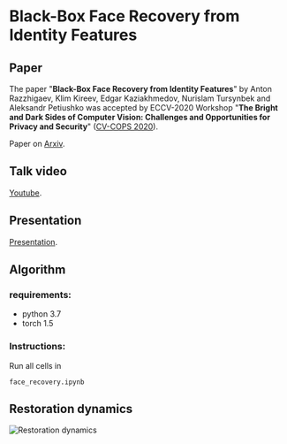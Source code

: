 # Black-Box Face Recovery from Identity Features

## Paper
The paper "**Black-Box Face Recovery from Identity Features**" by Anton Razzhigaev, Klim Kireev, Edgar Kaziakhmedov, Nurislam Tursynbek and Aleksandr Petiushko was accepted by ECCV-2020 Workshop  "**The Bright and Dark Sides of Computer Vision: Challenges and Opportunities for Privacy and Security**" ([CV-COPS 2020](https://cvcops20.cispa.saarland/)).

Paper on [Arxiv](https://arxiv.org/abs/2007.13635).

## Talk video
[Youtube](https://www.youtube.com/watch?v=sOrTcqRTw2A).

## Presentation
[Presentation](https://github.com/papermsucode/2020bboxrestoration/blob/master/ECCV2020_CVCOPS_BBoxRestoration.pdf).

## Algorithm
### requirements:
* python 3.7
* torch 1.5
### Instructions:
Run all cells in 
```
face_recovery.ipynb
```

## Restoration dynamics
![Restoration dynamics](https://github.com/papermsucode/2020bboxrestoration/blob/master/restoration_dynamics.gif)
